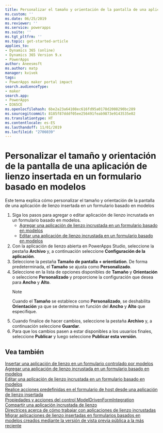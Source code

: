 ```yaml
---
title: Personalizar el tamaño y orientación de la pantalla de una aplicación de lienzo insertada en un formulario basado en modelos | MicrosoftDocs
ms.custom: ''
ms.date: 06/25/2019
ms.reviewer: ''
ms.service: powerapps
ms.suite: ''
ms.tgt_pltfrm: ''
ms.topic: get-started-article
applies_to:
- Dynamics 365 (online)
- Dynamics 365 Version 9.x
- PowerApps
author: Aneesmsft
ms.author: matp
manager: kvivek
tags:
- PowerApps maker portal impact
search.audienceType:
- maker
search.app:
- PowerApps
- D365CE
ms.openlocfilehash: 6be2a23a64108ec616fd95a0178d2008290bc289
ms.sourcegitcommit: 8185f87dddf05ee256491feab9873e9143535e02
ms.translationtype: HT
ms.contentlocale: es-ES
ms.lasthandoff: 11/01/2019
ms.locfileid: "2706039"
---
```

# <a name="customize-the-screen-size-and-orientation-of-a-canvas-app-embedded-on-a-model-driven-form"></a>Personalizar el tamaño y orientación de la pantalla de una aplicación de lienzo insertada en un formulario basado en modelos
Este tema explica cómo personalizar el tamaño y orientación de la pantalla de una aplicación de lienzo insertada en un formulario basado en modelos

1.  Siga los pasos para agregar o editar aplicación de lienzo incrustada en un formulario basado en modelos.
    - [Agregar una aplicación de lienzo incrustada en un formulario basado en modelos](embedded-canvas-app-add-classic-designer.md)
    - [Editar una aplicación de lienzo incrustada en un formulario basado en modelos](embedded-canvas-app-edit-classic-designer.md)
2. Con la aplicación de lienzo abierta en PowerApps Studio, seleccione la pestaña **Archivo** y, a continuación seleccione **Configuración de la aplicación**.
3. Seleccione la pestaña **Tamaño de pantalla + orientiation**. De forma predeterminada, el **Tamaño** se ajusta como **Personalizado**.
4. Seleccione en la lista de opciones disponibles de **Tamaño** y **Orientación** o seleccione **Personalizado** y proporcione la configuración que desea para **Ancho** y **Alto**.
    > [!NOTE]
    > Cuando el **Tamaño** se establece como **Personalizado**, se deshabilita **Orientación** ya que se determina en función del **Ancho** y **Alto** que especifique.
5. Cuando finalice de hacer cambios, seleccione la pestaña **Archivo** y, a continuación seleccione **Guardar**.
6. Para que los cambios pasen a estar disponibles a los usuarios finales, seleccione **Publicar** y luego seleccione **Publicar esta versión**.

## <a name="see-also"></a>Vea también
[Insertar una aplicación de lienzo en un formulario controlado por modelos](embed-canvas-app-in-form.md) <br />
[Agregar una aplicación de lienzo incrustada en un formulario basado en modelos](embedded-canvas-app-add-classic-designer.md) <br />
[Editar una aplicación de lienzo incrustada en un formulario basado en modelos](embedded-canvas-app-edit-classic-designer.md) <br />
[Realice acciones predefinidas en el formulario de host desde una aplicación de lienzo insertada](embedded-canvas-app-actions.md) <br />
[Propiedades y acciones del control ModelDrivenFormIntegration](embedded-canvas-app-properties-actions.md) <br />
[Compartir una aplicación incrustada de lienzo](share-embedded-canvas-app.md) <br />
[Directrices acerca de cómo trabajar con aplicaciones de lienzo incrustadas](embedded-canvas-app-guidelines.md) <br />
[Migrar aplicaciones de lienzo insertadas en formularios basados en modelos creados mediante la versión de vista previa pública a la más reciente](embedded-canvas-app-migrate-from-preview.md) <br />
